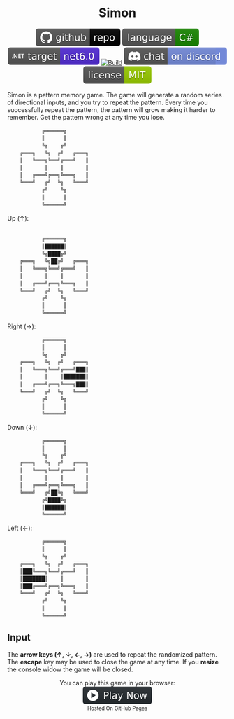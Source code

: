 <h1 align="center">
	Simon
</h1>

<p align="center">
	<a href="https://github.com/ZacharyPatten/dotnet-console-games" alt="GitHub repo"><img alt="flat" src="../../.github/resources/github-repo-black.svg"></a>
	<a href="https://docs.microsoft.com/en-us/dotnet/csharp/" alt="GitHub repo"><img alt="Language C#" src="../../.github/resources/language-csharp.svg"></a>
	<a href="https://dotnet.microsoft.com/download"><img src="../../.github/resources/dotnet-badge.svg" title="Target Framework" alt="Target Framework"></a>
	<a href="https://github.com/ZacharyPatten/dotnet-console-games/actions"><img src="https://github.com/ZacharyPatten/dotnet-console-games/workflows/Simon%20Build/badge.svg" title="Goto Build" alt="Build"></a>
	<a href="https://discord.gg/4XbQbwF" alt="Discord"><img src="../../.github/resources/discord-badge.svg" title="Go To Discord Server" alt="Discord"/></a>
	<a href="../../LICENSE" alt="license"><img src="../../.github/resources/license-MIT-green.svg" /></a>
</p>

Simon is a pattern memory game. The game will generate a random series of directional inputs, and you try to repeat the pattern. Every time you successfully repeat the pattern, the pattern will grow making it harder to remember. Get the pattern wrong at any time you lose.

```cs
           ╔══════╗
           ║      ║
           ╚╗    ╔╝
    ╔═══╗   ╚╗  ╔╝   ╔═══╗
    ║   ╚═══╗╚══╝╔═══╝   ║
    ║       ║    ║       ║
    ║   ╔═══╝╔══╗╚═══╗   ║
    ╚═══╝   ╔╝  ╚╗   ╚═══╝
           ╔╝    ╚╗
           ║      ║
           ╚══════╝
```

Up (↑):
```cs
    
           ╔══════╗
           ║██████║
           ╚╗████╔╝
    ╔═══╗   ╚╗██╔╝   ╔═══╗
    ║   ╚═══╗╚══╝╔═══╝   ║
    ║       ║    ║       ║
    ║   ╔═══╝╔══╗╚═══╗   ║
    ╚═══╝   ╔╝  ╚╗   ╚═══╝
           ╔╝    ╚╗
           ║      ║
           ╚══════╝
```

Right (→):
```cs
           ╔══════╗
           ║      ║
           ╚╗    ╔╝
    ╔═══╗   ╚╗  ╔╝   ╔═══╗
    ║   ╚═══╗╚══╝╔═══╝███║
    ║       ║    ║███████║
    ║   ╔═══╝╔══╗╚═══╗███║
    ╚═══╝   ╔╝  ╚╗   ╚═══╝
           ╔╝    ╚╗
           ║      ║
           ╚══════╝
```

Down (↓):
```cs
           ╔══════╗
           ║      ║
           ╚╗    ╔╝
    ╔═══╗   ╚╗  ╔╝   ╔═══╗
    ║   ╚═══╗╚══╝╔═══╝   ║
    ║       ║    ║       ║
    ║   ╔═══╝╔══╗╚═══╗   ║
    ╚═══╝   ╔╝██╚╗   ╚═══╝
           ╔╝████╚╗
           ║██████║
           ╚══════╝
```

Left (←):
```cs
           ╔══════╗
           ║      ║
           ╚╗    ╔╝
    ╔═══╗   ╚╗  ╔╝   ╔═══╗
    ║███╚═══╗╚══╝╔═══╝   ║
    ║███████║    ║       ║
    ║███╔═══╝╔══╗╚═══╗   ║
    ╚═══╝   ╔╝  ╚╗   ╚═══╝
           ╔╝    ╚╗
           ║      ║
           ╚══════╝
```

## Input
The **arrow keys (↑, ↓, ←, →)** are used to repeat the randomized pattern. The **escape** key may be used to close the game at any time. If you **resize** the console widow the game will be closed.

<p align="center">
	You can play this game in your browser:
	<br />
	<a href="https://zacharypatten.github.io/dotnet-console-games/Simon" alt="Play Now">
		<sub><img height="40"src="../../.github/resources/play-badge.svg" title="Play Now" alt="Play Now"/></sub>
	</a>
	<br />
	<sup>Hosted On GitHub Pages</sup>
</p>
